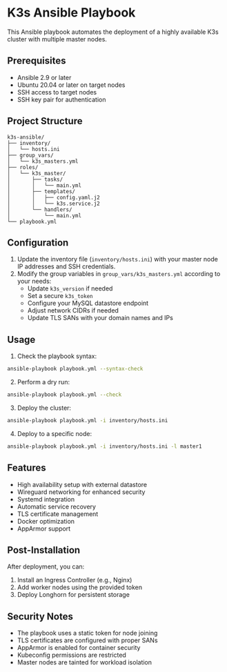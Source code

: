 # K3s Ansible Playbook

This Ansible playbook automates the deployment of a highly available K3s cluster with multiple master nodes.

## Prerequisites

- Ansible 2.9 or later
- Ubuntu 20.04 or later on target nodes
- SSH access to target nodes
- SSH key pair for authentication

## Project Structure

```
k3s-ansible/
├── inventory/
│   └── hosts.ini
├── group_vars/
│   └── k3s_masters.yml
├── roles/
│   └── k3s_master/
│       ├── tasks/
│       │   └── main.yml
│       ├── templates/
│       │   ├── config.yaml.j2
│       │   └── k3s.service.j2
│       └── handlers/
│           └── main.yml
└── playbook.yml
```

## Configuration

1. Update the inventory file (`inventory/hosts.ini`) with your master node IP addresses and SSH credentials.
2. Modify the group variables in `group_vars/k3s_masters.yml` according to your needs:
   - Update `k3s_version` if needed
   - Set a secure `k3s_token`
   - Configure your MySQL datastore endpoint
   - Adjust network CIDRs if needed
   - Update TLS SANs with your domain names and IPs

## Usage

1. Check the playbook syntax:
```bash
ansible-playbook playbook.yml --syntax-check
```

2. Perform a dry run:
```bash
ansible-playbook playbook.yml --check
```

3. Deploy the cluster:
```bash
ansible-playbook playbook.yml -i inventory/hosts.ini
```

4. Deploy to a specific node:
```bash
ansible-playbook playbook.yml -i inventory/hosts.ini -l master1
```

## Features

- High availability setup with external datastore
- Wireguard networking for enhanced security
- Systemd integration
- Automatic service recovery
- TLS certificate management
- Docker optimization
- AppArmor support

## Post-Installation

After deployment, you can:

1. Install an Ingress Controller (e.g., Nginx)
2. Add worker nodes using the provided token
3. Deploy Longhorn for persistent storage

## Security Notes

- The playbook uses a static token for node joining
- TLS certificates are configured with proper SANs
- AppArmor is enabled for container security
- Kubeconfig permissions are restricted
- Master nodes are tainted for workload isolation 